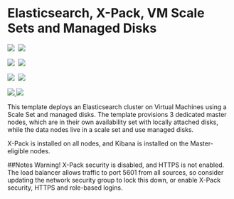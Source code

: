 # Elasticsearch, X-Pack, VM Scale Sets and Managed Disks

<IMG SRC="https://azurequickstartsservice.blob.core.windows.net/badges/elasticsearch-vmss/PublicLastTestDate.svg" />&nbsp;
<IMG SRC="https://azurequickstartsservice.blob.core.windows.net/badges/elasticsearch-vmss/PublicDeployment.svg" />&nbsp;

<IMG SRC="https://azurequickstartsservice.blob.core.windows.net/badges/elasticsearch-vmss/FairfaxLastTestDate.svg" />&nbsp;
<IMG SRC="https://azurequickstartsservice.blob.core.windows.net/badges/elasticsearch-vmss/FairfaxDeployment.svg" />&nbsp;

<IMG SRC="https://azurequickstartsservice.blob.core.windows.net/badges/elasticsearch-vmss/BestPracticeResult.svg" />&nbsp;
<IMG SRC="https://azurequickstartsservice.blob.core.windows.net/badges/elasticsearch-vmss/CredScanResult.svg" />&nbsp;

<a href="https://portal.azure.com/#create/Microsoft.Template/uri/https%3A%2F%2Fraw.githubusercontent.com%2Freschrei%2Fazure-quickstart-templates%2Fmaster%2Felasticsearch-vmss%2Fazuredeploy.json" target="_blank">
    <img src="https://raw.githubusercontent.com/reschrei1/azure-quickstart-templates/master/1-CONTRIBUTION-GUIDE/images/deploytoazure.png"/>
</a>
<a href="http://armviz.io/#/?load=https%3A%2F%2Fraw.githubusercontent.com%2Freschrei%2Fazure-quickstart-templates%2Fmaster%2Felasticsearch-vmss%2Fazuredeploy.json" target="_blank">
    <img src="https://raw.githubusercontent.com/reschrei1/azure-quickstart-templates/master/1-CONTRIBUTION-GUIDE/images/visualizebutton.png"/>
</a>

This template deploys an Elasticsearch cluster on Virtual Machines using a Scale Set and managed disks. The template provisions 3 dedicated master nodes, which are in their own availability set with locally attached disks, while the data nodes live in a scale set and use managed disks.

X-Pack is installed on all nodes, and Kibana is installed on the Master-eligible nodes. 

##Notes
Warning! X-Pack security is disabled, and HTTPS is not enabled. The load balancer allows traffic to port 5601 from all sources, so consider updating the network security group to lock this down, or enable X-Pack security, HTTPS and role-based logins. 

